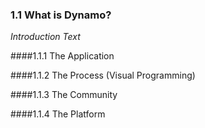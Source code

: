 ### 1.1 What is Dynamo?
_Introduction Text_

####1.1.1 The Application

####1.1.2 The Process (Visual Programming)

####1.1.3 The Community

####1.1.4 The Platform
